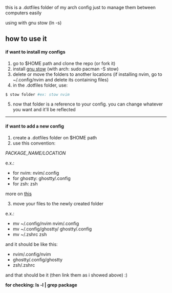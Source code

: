 this is a .dotfiles folder of my arch config just to manage them between computers easily

using with gnu stow (ln -s)


## how to use it

#### if want to install my configs

1) go to $HOME path and clone the repo (or fork it)
2) install [gnu stow](https://www.gnu.org/software/stow/) (with arch: sudo pacman -S stow)
3) delete or move the folders to another locations (if installing nvim, go to ~/.config/nvim and delete its containing files)
4) in the .dotfiles folder, use:
```sh
$ stow folder #ex: stow nvim
```

5) now that folder is a reference to your config. you can change whatever you want and it'll be reflected

---

#### if want to add a new config

1) create a .dotfiles folder on $HOME path 
2) use this convention:

*PACKAGE_NAME/LOCATION*

e.x.:

- for nvim: nvim/.config
- for ghostty: ghostty/.config
- for zsh: zsh

more on [this](https://typecraft.dev/tutorial/never-lose-your-configs-again)

3) move your files to the newly created folder

e.x.:
- mv ~/.config/nvim nvim/.config
- mv ~/.config/ghostty/ ghostty/.config
- mv ~/.zshrc zsh 

and it should be like this:

- nvim/.config/nvim
- ghostty/.config/ghostty
- zsh/.zshrc

and that should be it (then link them as i showed above) :)

**for checking: ls -l | grep package**



